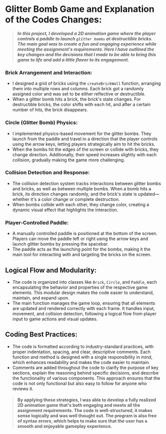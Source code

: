 # **Glitter Bomb Game and Explanation of the Codes Changes:**

<blockquote><b><i>In this project, I developed a 2D animation game where the player controls a paddle to launch <code>glitter bombs</code> at destructible bricks.<br>The main goal was to create a fun and engaging experience while meeting the assignment's requirements. Here I have outlined the key changes and the decisions that I made to be able to bring this game to life and add a little flavor to its engagement.</b></i></blockquote>

### **Brick Arrangement and Interaction:**
   - I designed a grid of bricks using the `createBrickWall` function, arranging them into multiple rows and columns. Each brick got a randomly assigned color and was set to be either reflective or destructible.
   - When a glitter bomb hits a brick, the brick's state changes. For destructible bricks, the color shifts with each hit, and after a certain number of hits, the brick disappears.

### **Circle (Glitter Bomb) Physics:**
   - I implemented physics-based movement for the glitter bombs. They launch from the paddle and travel in a direction that the player controls using the arrow keys, letting players strategically aim to hit the bricks.
   - When the bombs hit the edges of the screen or collide with bricks, they change direction. Additionally, their speed increases slightly with each collision, gradually making the game more challenging.

### **Collision Detection and Response:**
   - The collision detection system tracks interactions between glitter bombs and bricks, as well as between multiple bombs. When a bomb hits a brick, its direction changes randomly, and the brick's state is updated—whether it's a color change or complete destruction.
   - When bombs collide with each other, they change color, creating a dynamic visual effect that highlights the interaction.

### **Player-Controlled Paddle:**
   - A manually controlled paddle is positioned at the bottom of the screen. Players can move the paddle left or right using the arrow keys and launch glitter bombs by pressing the spacebar.
   - The paddle acts as the launching point for the bombs, making it the main tool for interacting with and targeting the bricks on the screen.


## Logical Flow and Modularity:
   - The code is organized into classes like `Brick`, `Circle`, and `Paddle`, each encapsulating the behavior and properties of the respective game elements. This modular design makes the code easier to understand, maintain, and expand upon.
   - The main function manages the game loop, ensuring that all elements are updated and rendered correctly with each frame. It handles input, movement, and collision detection, following a logical flow from player input to game actions and visual updates.

## Coding Best Practices:
   - The code is formatted according to industry-standard practices, with proper indentation, spacing, and clear, descriptive comments. Each function and method is designed with a single responsibility in mind, which enhances readability and makes the code easier to maintain.
   - Comments are added throughout the code to clarify the purpose of key sections, explain the reasoning behind specific decisions, and describe the functionality of various components. This approach ensures that the code is not only functional but also easy to follow for anyone who reviews it.

#### <blockquote>By applying these strategies, I was able to develop a fully realized 2D animation game that's both engaging and meets all the assignment requirements. The code is well-structured, it makes sense logically and was well thought out. The program is also free of syntax errors, which helps to make sure that the user has a smooth and enjoyable gameplay experience.</blockquote>